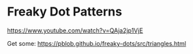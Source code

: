 # Freaky Dot Patterns

https://www.youtube.com/watch?v=QAja2jp1VjE

Get some: https://pblob.github.io/freaky-dots/src/triangles.html
